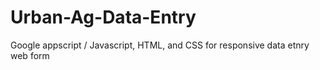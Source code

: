 # Urban-Ag-Data-Entry
 Google appscript / Javascript, HTML, and CSS for responsive data etnry web form
